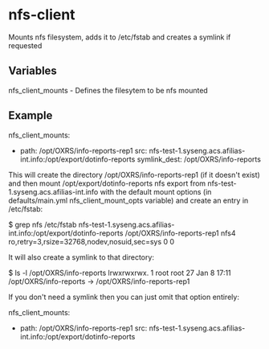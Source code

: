 # nfs-client


Mounts nfs filesystem, adds it to /etc/fstab and creates a symlink if requested


## Variables

nfs_client_mounts - Defines the filesytem to be nfs mounted


## Example

nfs_client_mounts:
 - path: /opt/OXRS/info-reports-rep1
   src: nfs-test-1.syseng.acs.afilias-int.info:/opt/export/dotinfo-reports
   symlink_dest: /opt/OXRS/info-reports


This will create the directory /opt/OXRS/info-reports-rep1 (if it doesn't exist) and then mount /opt/export/dotinfo-reports nfs export from nfs-test-1.syseng.acs.afilias-int.info with the default mount options (in defaults/main.yml nfs_client_mount_opts variable) and create an entry in /etc/fstab:

$ grep nfs /etc/fstab 
nfs-test-1.syseng.acs.afilias-int.info:/opt/export/dotinfo-reports /opt/OXRS/info-reports-rep1 nfs4 ro,retry=3,rsize=32768,nodev,nosuid,sec=sys 0 0

It will also create a symlink to that directory:

$ ls -l /opt/OXRS/info-reports
lrwxrwxrwx. 1 root root 27 Jan  8 17:11 /opt/OXRS/info-reports -> /opt/OXRS/info-reports-rep1

If you don't need a symlink then you can just omit that option entirely:

nfs_client_mounts:
 - path: /opt/OXRS/info-reports-rep1
   src: nfs-test-1.syseng.acs.afilias-int.info:/opt/export/dotinfo-reports
